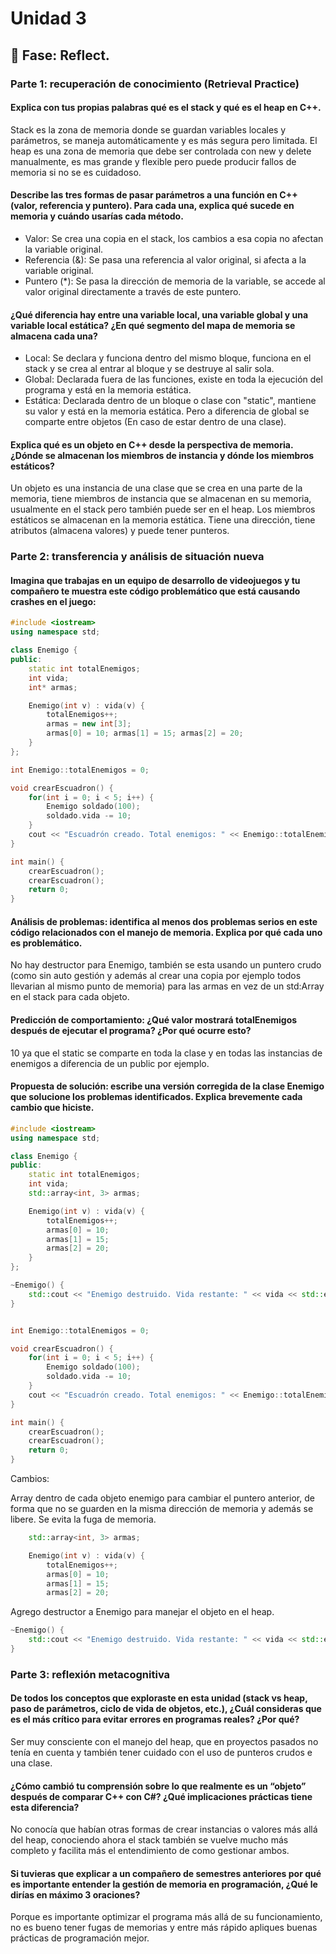 # Unidad 3


## 🤔 Fase: Reflect.

### Parte 1: recuperación de conocimiento (Retrieval Practice)

#### Explica con tus propias palabras qué es el stack y qué es el heap en C++.

Stack es la zona de memoria donde se guardan variables locales y parámetros, se maneja automáticamente y es más segura pero limitada. El heap es una zona de memoria que debe ser controlada con new y delete manualmente, es mas grande y flexible pero puede producir fallos de memoria si no se es cuidadoso.

#### Describe las tres formas de pasar parámetros a una función en C++ (valor, referencia y puntero). Para cada una, explica qué sucede en memoria y cuándo usarías cada método.

- Valor: Se crea una copia en el stack, los cambios a esa copia no afectan la variable original.
- Referencia (&): Se pasa una referencia al valor original, si afecta a la variable original.
- Puntero (*): Se pasa la dirección de memoria de la variable, se accede al valor original directamente a través de este puntero.

#### ¿Qué diferencia hay entre una variable local, una variable global y una variable local estática? ¿En qué segmento del mapa de memoria se almacena cada una?

- Local: Se declara y funciona dentro del mismo bloque, funciona en el stack y se crea al entrar al bloque y se destruye al salir sola.
- Global: Declarada fuera de las funciones, existe en toda la ejecución del programa y está en la memoria estática.
- Estática: Declarada dentro de un bloque o clase con "static", mantiene su valor y está en la memoria estática. Pero a diferencia de global se comparte entre objetos (En caso de estar dentro de una clase).

#### Explica qué es un objeto en C++ desde la perspectiva de memoria. ¿Dónde se almacenan los miembros de instancia y dónde los miembros estáticos?

Un objeto es una instancia de una clase que se crea en una parte de la memoria, tiene miembros de instancia que se almacenan en su memoria, usualmente en el stack pero también puede ser en el heap. Los miembros estáticos se almacenan en la memoria estática. Tiene una dirección, tiene atributos (almacena valores) y puede tener punteros.

### Parte 2: transferencia y análisis de situación nueva

#### Imagina que trabajas en un equipo de desarrollo de videojuegos y tu compañero te muestra este código problemático que está causando crashes en el juego:

~~~ C++
#include <iostream>
using namespace std;

class Enemigo {
public:
    static int totalEnemigos;
    int vida;
    int* armas;

    Enemigo(int v) : vida(v) {
        totalEnemigos++;
        armas = new int[3];
        armas[0] = 10; armas[1] = 15; armas[2] = 20;
    }
};

int Enemigo::totalEnemigos = 0;

void crearEscuadron() {
    for(int i = 0; i < 5; i++) {
        Enemigo soldado(100);
        soldado.vida -= 10;
    }
    cout << "Escuadrón creado. Total enemigos: " << Enemigo::totalEnemigos << endl;
}

int main() {
    crearEscuadron();
    crearEscuadron();
    return 0;
}
~~~

#### Análisis de problemas: identifica al menos dos problemas serios en este código relacionados con el manejo de memoria. Explica por qué cada uno es problemático.

No hay destructor para Enemigo, también se esta usando un puntero crudo (como sin auto gestión y además al crear una copia por ejemplo todos llevarian al mismo punto de memoria) para las armas en vez de un std:Array en el stack para cada objeto.

#### Predicción de comportamiento: ¿Qué valor mostrará totalEnemigos después de ejecutar el programa? ¿Por qué ocurre esto?

10 ya que el static se comparte en toda la clase y en todas las instancias de enemigos a diferencia de un public por ejemplo.

#### Propuesta de solución: escribe una versión corregida de la clase Enemigo que solucione los problemas identificados. Explica brevemente cada cambio que hiciste.

~~~ C++
#include <iostream>
using namespace std;

class Enemigo {
public:
    static int totalEnemigos;
    int vida;
    std::array<int, 3> armas;

    Enemigo(int v) : vida(v) {
        totalEnemigos++;
        armas[0] = 10;
        armas[1] = 15;
        armas[2] = 20;
    }
};

~Enemigo() {
    std::cout << "Enemigo destruido. Vida restante: " << vida << std::endl;
}


int Enemigo::totalEnemigos = 0;

void crearEscuadron() {
    for(int i = 0; i < 5; i++) {
        Enemigo soldado(100);
        soldado.vida -= 10;
    }
    cout << "Escuadrón creado. Total enemigos: " << Enemigo::totalEnemigos << endl;
}

int main() {
    crearEscuadron();
    crearEscuadron();
    return 0;
}
~~~

Cambios:

Array dentro de cada objeto enemigo para cambiar el puntero anterior, de forma que no se guarden en la misma dirección de memoria y además se libere. Se evita la fuga de memoria.
~~~ C++
    std::array<int, 3> armas;

    Enemigo(int v) : vida(v) {
        totalEnemigos++;
        armas[0] = 10;
        armas[1] = 15;
        armas[2] = 20;
~~~

Agrego destructor a Enemigo para manejar el objeto en el heap.
~~~ C++
~Enemigo() {
    std::cout << "Enemigo destruido. Vida restante: " << vida << std::endl;
}
~~~

### Parte 3: reflexión metacognitiva

#### De todos los conceptos que exploraste en esta unidad (stack vs heap, paso de parámetros, ciclo de vida de objetos, etc.), ¿Cuál consideras que es el más crítico para evitar errores en programas reales? ¿Por qué?

Ser muy consciente con el manejo del heap, que en proyectos pasados no tenía en cuenta y también tener cuidado con el uso de punteros crudos e una clase.

#### ¿Cómo cambió tu comprensión sobre lo que realmente es un “objeto” después de comparar C++ con C#? ¿Qué implicaciones prácticas tiene esta diferencia?

No conocía que habían otras formas de crear instancias o valores más allá del heap, conociendo ahora el stack también se vuelve mucho más completo y facilita más el entendimiento de como gestionar ambos.

#### Si tuvieras que explicar a un compañero de semestres anteriores por qué es importante entender la gestión de memoria en programación, ¿Qué le dirías en máximo 3 oraciones?

Porque es importante optimizar el programa más allá de su funcionamiento, no es bueno tener fugas de memorias y entre más rápido apliques buenas prácticas de programación mejor.
